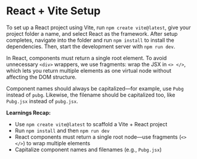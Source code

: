 # React + Vite Setup

To set up a React project using Vite, run `npm create vite@latest`, give your project folder a name, and select React as the framework. After setup completes, navigate into the folder and run `npm install` to install the dependencies. Then, start the development server with `npm run dev`.

In React, components must return a single root element. To avoid unnecessary `<div>` wrappers, we use fragments: wrap the JSX in `<> </>`, which lets you return multiple elements as one virtual node without affecting the DOM structure.

Component names should always be capitalized—for example, use `Pubg` instead of `pubg`. Likewise, the filename should be capitalized too, like `Pubg.jsx` instead of `pubg.jsx`.

**Learnings Recap:**  
- Use `npm create vite@latest` to scaffold a Vite + React project  
- Run `npm install` and then `npm run dev`  
- React components must return a single root node—use fragments (`<> </>`) to wrap multiple elements  
- Capitalize component names and filenames (e.g., `Pubg.jsx`)  

